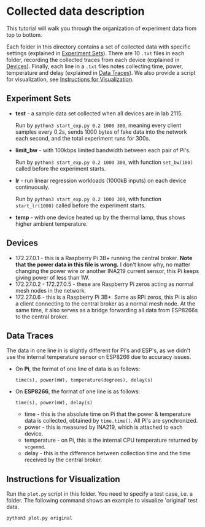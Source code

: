 # Collected data description

This tutorial will walk you through the organization of experiment data from top to bottom. 

Each folder in this directory contains a set of collected data with specific settings (explained in [Experiment Sets](#Experiment-Sets)). There are 10 `.txt` files in each folder, recording the collected traces from each device (explained in [Devices](#Devices)). Finally, each line in a `.txt` files notes collecting time, power, temperature and delay (explained in [Data Traces](#Data-Traces)). We also provide a script for visualization, see [Instructions for Visualization](#Instructions-for-Visualization).

## Experiment Sets

* **test** - a sample data set collected when all devices are in lab 2115.

  Run by `python3 start_exp.py 0.2 1000 300`, meaning every client samples every 0.2s, sends 1000 bytes of fake data into the network each second, and the total experiment runs for 300s.

* **limit_bw** - with 100kbps limited bandwidth between each pair of Pi's.

  Run by `python3 start_exp.py 0.2 1000 300`, with function `set_bw(100)` called before the experiment starts.

* **lr** - run linear regression workloads (1000kB inputs) on each device continuously.

  Run by `python3 start_exp.py 0.2 1000 300`, with function `start_lr(1000)` called before the experiment starts.

* **temp** - with one device heated up by the thermal lamp, thus shows higher ambient temperature.

## Devices

* 172.27.0.1 - this is a Raspberry Pi 3B+ running the central broker. **Note that the power data in this file is wrong.** I don't know why, no matter changing the power wire or another INA219 current sensor, this Pi keeps giving power of less than 1W.
* 172.27.0.2 - 172.27.0.5 - these are Raspberry Pi zeros acting as normal mesh nodes in the network.
* 172.27.0.6 - this is a Raspberry Pi 3B+. Same as RPi zeros, this Pi is also a client connecting to the central broker as a normal mesh node. At the same time, it also serves as a bridge forwarding all data from ESP8266s to the central broker.

## Data Traces

The data in one line in is slightly different for Pi's and ESP's, as we didn't use the internal temperature sensor on ESP8266 due to accuracy issues.

* On **Pi**, the format of one line of data is as follows:

  ```
  time(s), power(mW), temperature(degrees), delay(s)
  ```

* On **ESP8266**, the format of one line is as follows:

  ```
  time(s), power(mW), delay(s)
  ```

  * time - this is the absolute time on Pi that the power & temperature data is collected, obtained by `time.time()`. All Pi's are synchronized.
  * power - this is measured by INA219, which is attached to each device.
  * temperature - on Pi, this is the internal CPU temperature returned by `vcgenmd`.
  * delay - this is the difference between collection time and the time received by the central broker.

## Instructions for Visualization

Run the `plot.py` script in this folder. You need to specify a test case, i.e. a folder. The following command shows an example to visualize 'original' test data.

```shell
python3 plot.py original
```